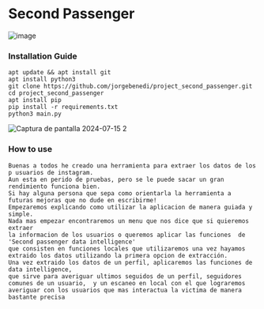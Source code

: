 # Second Passenger
![image](https://github.com/user-attachments/assets/dfb1409a-c27d-4555-905f-109f46f92c1f)
### Installation Guide
```
apt update && apt install git
apt install python3
git clone https://github.com/jorgebenedi/project_second_passenger.git
cd project_second_passenger
apt install pip
pip install -r requirements.txt
python3 main.py
```
![Captura de pantalla 2024-07-15 2](https://github.com/user-attachments/assets/d17a80d5-1a6a-480a-b69c-f4572bb47b9a)

### How to use

```
Buenas a todos he creado una herramienta para extraer los datos de los p usuarios de instagram.
Aun esta en perido de pruebas, pero se le puede sacar un gran rendimiento funciona bien.
Si hay alguna persona que sepa como orientarla la herramienta a futuras mejoras que no dude en escribirme!
Empezaremos explicando como utilizar la aplicacion de manera guiada y simple.
Nada mas empezar encontraremos un menu que nos dice que si quieremos extraer
la informacion de los usuarios o queremos aplicar las funciones  de 'Second passenger data intelligence'
que consisten en funciones locales que utilizaremos una vez hayamos extraido los datos utilizando la primera opcion de extracción.
Una vez extraido los datos de un perfil, aplicaremos las funciones de data intelligence,
que sirve para averiguar ultimos seguidos de un perfil, seguidores comunes de un usuario,  y un escaneo en local con el que lograremos averiguar con los usuarios que mas interactua la victima de manera bastante precisa
```
